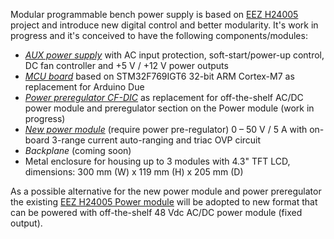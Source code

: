 Modular programmable bench power supply is based on [EEZ H24005](https://github.com/eez-open/psu-hw) project and introduce new digital control and better modularity. It's work in progress and it's conceived to have the following components/modules:

* _[AUX power supply](https://github.com/eez-open/modular-psu/tree/master/aux-ps)_ with AC input protection, soft-start/power-up control, DC fan controller and +5 V / +12 V power outputs
* _[MCU board](https://github.com/eez-open/modular-psu/tree/master/mcu)_ based on STM32F769IGT6 32-bit ARM Cortex-M7 as replacement for Arduino Due
* _[Power preregulator CF-DIC](https://github.com/eez-open/CF-DIC)_ as replacement for off-the-shelf AC/DC power module and preregulator section on the Power module  (work in progress)
* _[New power module](https://github.com/eez-open/modular-psu/tree/master/dp505)_ (require power pre-regulator) 0 – 50 V / 5 A with on-board  3-range current auto-ranging and triac OVP circuit
* _Backplane_ (coming soon)
* Metal enclosure for housing up to 3 modules with 4.3" TFT LCD, dimensions: 300 mm (W) x 119 mm (H) x 205 mm (D)

As a possible alternative for the new power module and power preregulator the existing [EEZ H24005 Power module](https://github.com/eez-open/psu-hw/tree/master/Power%20board) will be adopted to new format that can be powered with off-the-shelf 48 Vdc AC/DC power module (fixed output).


